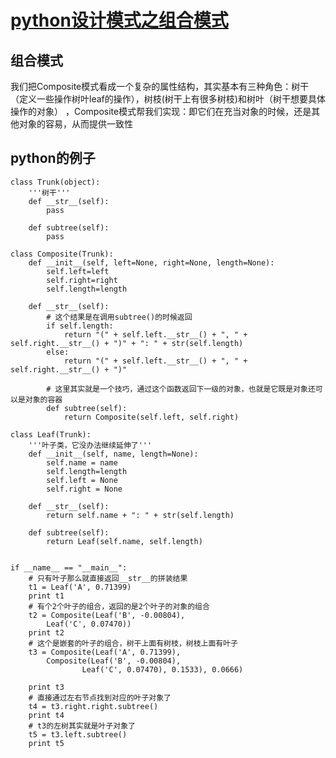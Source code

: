 #  [python设计模式之组合模式](http://dongweiming.github.io/python-composite.html)

## 组合模式

我们把Composite模式看成一个复杂的属性结构，其实基本有三种角色：树干（定义一些操作树叶leaf的操作），树枝(树干上有很多树枝)和树叶（树干想要具体操作的对象）
，Composite模式帮我们实现：即它们在充当对象的时候，还是其他对象的容易，从而提供一致性

## python的例子

    
    
    class Trunk(object):
        '''树干'''
        def __str__(self):
            pass
    
        def subtree(self):
            pass
    
    class Composite(Trunk):
        def __init__(self, left=None, right=None, length=None):
            self.left=left
            self.right=right
            self.length=length
    
        def __str__(self):
            # 这个结果是在调用subtree()的时候返回
            if self.length:
                return "(" + self.left.__str__() + ", " + self.right.__str__() + ")" + ": " + str(self.length) 
            else:
                return "(" + self.left.__str__() + ", " + self.right.__str__() + ")"
    
            # 这里其实就是一个技巧，通过这个函数返回下一级的对象，也就是它既是对象还可以是对象的容器
            def subtree(self):               
                return Composite(self.left, self.right)
    
    class Leaf(Trunk):
        '''叶子类，它没办法继续延伸了'''
        def __init__(self, name, length=None):
            self.name = name
            self.length=length
            self.left = None
            self.right = None
    
        def __str__(self):
            return self.name + ": " + str(self.length)
    
        def subtree(self):
            return Leaf(self.name, self.length)
    
    
    if __name__ == "__main__":
        # 只有叶子那么就直接返回__str__的拼装结果
        t1 = Leaf('A', 0.71399)
        print t1
        # 有个2个叶子的组合，返回的是2个叶子的对象的组合
        t2 = Composite(Leaf('B', -0.00804), 
            Leaf('C', 0.07470))
        print t2
        # 这个是嵌套的叶子的组合，树干上面有树枝，树枝上面有叶子
        t3 = Composite(Leaf('A', 0.71399),
            Composite(Leaf('B', -0.00804), 
                    Leaf('C', 0.07470), 0.1533), 0.0666)
    
        print t3
        # 直接通过左右节点找到对应的叶子对象了
        t4 = t3.right.right.subtree()
        print t4
        # t3的左树其实就是叶子对象了
        t5 = t3.left.subtree()
        print t5
    


